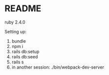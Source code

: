 # README

ruby 2.4.0

Setting up:
1. bundle
2. npm i
3. rails db:setup
4. rails db:seed
5. rails s
6. in another session: ./bin/webpack-dev-server
